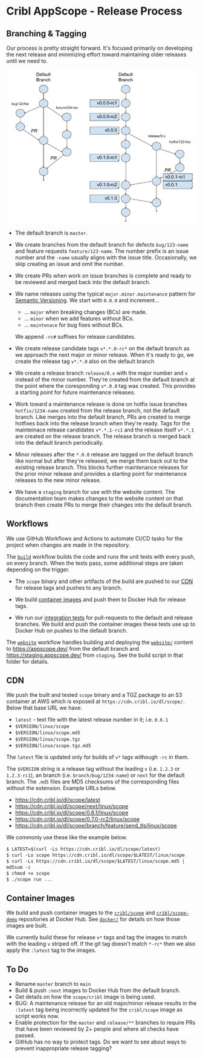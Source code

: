 # Cribl AppScope - Release Process

## Branching & Tagging 

Our process is pretty straight forward. It's focused primarily on developing
the next release and minimizing effort toward maintaining older releases until
we need to.

![Branching](images/branching.png)

* The default branch is `master`.

* We create branches from the default branch for defects `bug/123-name` and
  feature requests `feature/123-name`. The number prefix is an issue number
  and the `-name` usually aligns with the issue title. Occasionally, we skip
  creating an issue and omit the number.

* We create PRs when work on issue branches is complete and ready to be
  reviewed and merged back into the default branch.

* We name releases using the typical `major.minor.maintenance` pattern for
  [Semantic Versioning](https://semver.org/). We start with `0.0.0` and
  increment...

  * ... `major` when breaking changes (BCs) are made.
  * ... `minor` when we add features without BCs.
  * ... `maintenace` for bug fixes without BCs.

  We append `-rc#` suffixes for release candidates.

* We create release candidate tags `v*.*.0-rc*` on the default branch as we
  approach the next major or minor release. When it's ready to go, we create
  the release tag `v*.*.0` also on the default branch

* We create a release branch `release/0.x` with the major number and `x`
  instead of the minor number. They're created from the default branch at the
  point where the coresponding `v*.0.0` tag was created. This provides a 
  starting point for future maintenance releases.

* Work toward a maintenance release is done on hotfix issue branches
  `hotfix/1234-name` created from the release branch, not the default branch.
  Like merges into the default branch, PRs are created to merge hotfixes back
  into the release branch when they're ready. Tags for the mainteinace release
  candidates `v*.*.1-rc1` and the release itself `v*.*.1` are created on the
  release branch. The release branch is merged back into the default branch
  periodically.

* Minor releases after the `*.0.0` release are tagged on the default branch
  like normal but after they're released, we merge them back out to the
  existing release branch. This blocks further maintenance releases for the
  prior minor release and provides a starting point for maintenance releases
  to the new minor release.

* We have a `staging` branch for use with the website content. The
  documentation team makes changes to the website content on that branch then
  create PRs to merge their changes into the default branch.

## Workflows

We use GitHub Workflows and Actions to automate CI/CD tasks for the project
when changes are made in the repository.

The [`build`](../.github/workflows/build.yml) workflow builds the code and runs
the unit tests with every push, on every branch. When the tests pass, some
additional steps are taken depending on the trigger.

* The `scope` binary and other artifacts of the build are pushed to our
  [CDN](#cdn) for release tags and pushes to any branch.

* We build [container images](#container-images) and push them to Docker Hub
  for release tags.

* We run our [integration tests](../test/testContainers/) for pull-requests to
  the default and release branches. We build and push the container images
  these tests use up to Docker Hub on pushes to the default branch.

The [`website`](../.github/workflows/website.yml) workflow handles building and
deploying the [`website/`](../website/) content to <https://appscope.dev/> from
the default branch and <https://staging.appscope.dev/> from `staging`. See the
build script in that folder for details.

## CDN

We push the built and tested `scope` binary and a TGZ package to an S3
container at AWS which is exposed at `https://cdn.cribl.io/dl/scope/`. Below
that base URL we have:

* `latest` - text file with the latest release number in it; i.e. `0.6.1`
* `$VERSION/linux/scope`
* `$VERSION/linux/scope.md5`
* `$VERSION/linux/scope.tgz`
* `$VERSION/linux/scope.tgz.md5`

The `latest` file is updated only for builds of `v*` tags withough `-rc` in
them. 

The `$VERSION` string is a release tag without the leading `v` (i.e. `1.2.3`
or `1.2.3-rc1`), an branch (i.e.  `branch/bug/1234-name`) or `next` for the
default branch. The `.md5` files are MD5 checksums of the corresponding files
without the extension. Example URLs below.

* <https://cdn.cribl.io/dl/scope/latest>
* <https://cdn.cribl.io/dl/scope/next/linux/scope>
* <https://cdn.cribl.io/dl/scope/0.6.1/linux/scope>
* <https://cdn.cribl.io/dl/scope/0.7.0-rc2/linux/scope>
* <https://cdn.cribl.io/dl/scope/branch/feature/send_tls/linux/scope>

We commonly use these like the example below.

```shell
$ LATEST=$(curl -Ls https://cdn.cribl.io/dl/scope/latest)
$ curl -Lo scope https://cdn.cribl.io/dl/scope/$LATEST/linux/scope
$ curl -Ls https://cdn.cribl.io/dl/scope/$LATEST/linux/scope.md5 | md5sum -c 
$ chmod +x scope
$ ./scope run ...
```

## Container Images

We build and push container images to the
[`cribl/scope`](https://hub.docker.com/r/cribl/scope) and
[`cribl/scope-demo`](https://hub.docker.com/r/cribl/scope-demo)
repositories at Docker Hub. See [`docker/`](../docker/) for details on how
those images are built.

We currently build these for release `v*` tags and tag the images to match with
the leading `v` striped off. If the git tag doesn't match `*-rc*` then we also
apply the `:latest` tag to the images.

## To Do

* Rename `master` branch to `main`
* Build & push `:next` images to Docker Hub from the default branch.
* Get details on how the `scope/cribl` image is being used.
* BUG: A maintenance release for an old major/minor release results in the
  `:latest` tag being incorrectly updated for the `cribl/scope` image as script
  works now.
* Enable protection for the `master` and `release/**` branches to require PRs
  that have been reviewed by 2+ people and where all checks have passed.
* GitHub has no way to protect tags. Do we want to see about ways to prevent
  inappropriate release tagging?
